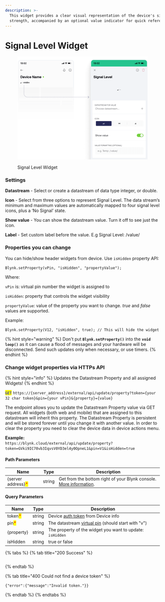 ```yaml
---
description: >-
  This widget provides a clear visual representation of the device's signal
  strength, accompanied by an optional value indicator for quick reference.
---
```


# Signal Level Widget

<figure><img src="../../../.gitbook/assets/signal-level.png" alt=""><figcaption><p>Signal Level Widget</p></figcaption></figure>

### Settings

**Datastream** - Select or create a datastream of data type integer, or double.&#x20;

**Icon** - Select from three options to represent Signal Level. The data stream’s minimum and maximum values are automatically mapped to four signal level icons, plus a ‘No Signal’ state.&#x20;

**Show value** - You can show the datastream value. Turn it off to see just the icon.&#x20;

**Label** - Set custom label before the value. E.g Signal Level: /value/



### **Properties you can change**

You can hide/show header widgets from device. Use `isHidden` property API:

```
Blynk.setProperty(vPin, "isHidden", "propertyValue");
```

Where:

`vPin` is: virtual pin number the widget is assigned to

`isHidden`: property that controls the widget visibility

`propertyValue`: value of the property you want to change. _true_ and _false_ values are supported.



Example:

```
Blynk.setProperty(V12, "isHidden", true); // This will hide the widget
```

{% hint style="warning" %}
Don't put **`Blynk.setProperty()`** into the **`void loop()`** as it can cause a flood of messages and your hardware will be disconnected. Send such updates only when necessary, or use timers.
{% endhint %}

### Change widget properties via HTTPs API

{% hint style="info" %}
Updates the Datastream Property and all assigned Widgets!
{% endhint %}

<mark style="color:blue;">`GET`</mark> `https://{server_address}/external/api/update/property?token={your 32 char token}&pin={your vPin}&{property}={value}`

The endpoint allows you to update the Datastream Property value via GET request. All widgets (both web and mobile) that are assigned to this datastream will inherit this property. The Datastream Property is persistent and will be stored forever until you change it with another value. In order to clear the property you need to clear the device data in device actions menu.

**Example:**\
`https://blynk.cloud/external/api/update/property?token=GVki9IC70vb3IqvsV0YD3el4y0OpneL1&pin=V1&isHidden=true`

#### Path Parameters

| Name                                               | Type   | Description                                                                                                                    |
| -------------------------------------------------- | ------ | ------------------------------------------------------------------------------------------------------------------------------ |
| {server address}<mark style="color:red;">\*</mark> | string | Get from the bottom right of your Blynk console. [More information](../../../blynk.cloud/device-https-api/troubleshooting.md). |

#### Query Parameters

| Name                                    | Type   | Description                                                                                                       |
| --------------------------------------- | ------ | ----------------------------------------------------------------------------------------------------------------- |
| token<mark style="color:red;">\*</mark> | string | Device [auth token](../../../concepts/device.md#authtoken) from Device info                                       |
| pin<mark style="color:red;">\*</mark>   | string | The datastream [virtual pin](../../../blynk.console/templates/datastreams/virtual-pin.md) (should start with "v") |
| {property}                              | string | The property of the widget you want to update: `isHidden`                                                         |
| isHidden                                | string | true or false                                                                                                     |

{% tabs %}
{% tab title="200 Success" %}
```
```
{% endtab %}

{% tab title="400 Could not find a device token" %}
```
{"error":{"message":"Invalid token."}}
```
{% endtab %}
{% endtabs %}
